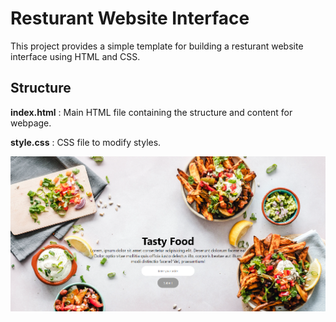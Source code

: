 # Resturant Website Interface

This project provides a simple template for building a resturant website interface using HTML and CSS. 

## Structure

__index.html__ : Main HTML file containing the structure and content for webpage.

__style.css__ : CSS file to modify styles.

![image](images\photo.png)